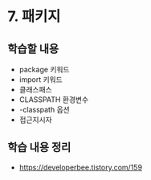 # 7. 패키지

## 학습할 내용
- package 키워드
- import 키워드
- 클래스패스
- CLASSPATH 환경변수
- -classpath 옵션
- 접근지시자

## 학습 내용 정리
- https://developerbee.tistory.com/159